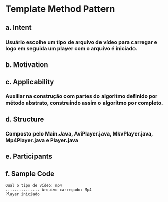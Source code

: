 # Template Method Pattern

## a. Intent
### Usuário escolhe um tipo de arquivo de vídeo para carregar e logo em seguida um player com o arquivo é iniciado.
## b. Motivation
### 
## c. Applicability
### Auxiliar na construção com partes do algoritmo definido por método abstrato, construindo assim o algoritmo por completo.
## d. Structure
### Composto pelo Main.Java, AviPlayer.java, MkvPlayer.java, Mp4Player.java e Player.java
## e. Participants
### 
## f. Sample Code 
``` 
Qual o tipo de vídeo: mp4
............... Arquivo carregado: Mp4
Player iniciado 
```
